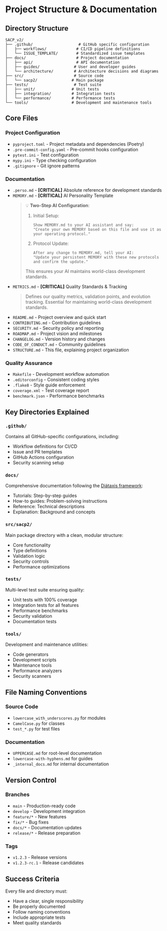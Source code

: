 # Project Structure & Documentation

## Directory Structure
```
SACP_v2/
├── .github/                    # GitHub specific configuration
│   ├── workflows/             # CI/CD pipeline definitions
│   └── ISSUE_TEMPLATE/        # Standardized issue templates
├── docs/                      # Project documentation
│   ├── api/                   # API documentation
│   ├── guides/               # User and developer guides
│   └── architecture/         # Architecture decisions and diagrams
├── src/                      # Source code
│   └── sacp2/               # Main package
├── tests/                    # Test suite
│   ├── unit/                # Unit tests
│   ├── integration/         # Integration tests
│   └── performance/         # Performance tests
└── tools/                   # Development and maintenance tools
```

## Core Files

### Project Configuration
- `pyproject.toml` - Project metadata and dependencies (Poetry)
- `.pre-commit-config.yaml` - Pre-commit hooks configuration
- `pytest.ini` - Test configuration
- `mypy.ini` - Type checking configuration
- `.gitignore` - Git ignore patterns

### Documentation
- `.perso.md` - **[CRITICAL]** Absolute reference for development standards
- `MEMORY.md` - **[CRITICAL]** AI Personality Template
  > 💡 **Two-Step AI Configuration**:
  > 1. Initial Setup:
  >    ```
  >    Show MEMORY.md to your AI assistant and say:
  >    "Create your own MEMORY based on this file and use it as your operating protocol."
  >    ```
  > 
  > 2. Protocol Update:
  >    ```
  >    After any change to MEMORY.md, tell your AI:
  >    "Update your persistent MEMORY with these new protocols and confirm the update."
  >    ```
  > 
  > This ensures your AI maintains world-class development standards.
- `METRICS.md` - **[CRITICAL]** Quality Standards & Tracking
  > Defines our quality metrics, validation points, and evolution tracking.
  > Essential for maintaining world-class development standards.
- `README.md` - Project overview and quick start
- `CONTRIBUTING.md` - Contribution guidelines
- `SECURITY.md` - Security policy and reporting
- `ROADMAP.md` - Project vision and milestones
- `CHANGELOG.md` - Version history and changes
- `CODE_OF_CONDUCT.md` - Community guidelines
- `STRUCTURE.md` - This file, explaining project organization

### Quality Assurance
- `Makefile` - Development workflow automation
- `.editorconfig` - Consistent coding styles
- `.flake8` - Style guide enforcement
- `coverage.xml` - Test coverage report
- `benchmark.json` - Performance benchmarks

## Key Directories Explained

### `.github/`
Contains all GitHub-specific configurations, including:
- Workflow definitions for CI/CD
- Issue and PR templates
- GitHub Actions configuration
- Security scanning setup

### `docs/`
Comprehensive documentation following the [Diátaxis framework](https://diataxis.fr/):
- Tutorials: Step-by-step guides
- How-to guides: Problem-solving instructions
- Reference: Technical descriptions
- Explanation: Background and concepts

### `src/sacp2/`
Main package directory with a clean, modular structure:
- Core functionality
- Type definitions
- Validation logic
- Security controls
- Performance optimizations

### `tests/`
Multi-level test suite ensuring quality:
- Unit tests with 100% coverage
- Integration tests for all features
- Performance benchmarks
- Security validation
- Documentation tests

### `tools/`
Development and maintenance utilities:
- Code generators
- Development scripts
- Maintenance tools
- Performance analyzers
- Security scanners

## File Naming Conventions

### Source Code
- `lowercase_with_underscores.py` for modules
- `CamelCase.py` for classes
- `test_*.py` for test files

### Documentation
- `UPPERCASE.md` for root-level documentation
- `lowercase-with-hyphens.md` for guides
- `_internal_docs.md` for internal documentation

## Version Control

### Branches
- `main` - Production-ready code
- `develop` - Development integration
- `feature/*` - New features
- `fix/*` - Bug fixes
- `docs/*` - Documentation updates
- `release/*` - Release preparation

### Tags
- `v1.2.3` - Release versions
- `v1.2.3-rc.1` - Release candidates

## Success Criteria
Every file and directory must:
- Have a clear, single responsibility
- Be properly documented
- Follow naming conventions
- Include appropriate tests
- Meet quality standards
